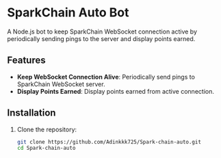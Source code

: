 # SparkChain Auto Bot

A Node.js bot to keep SparkChain WebSocket connection active by periodically sending pings to the server and display points earned.

## Features

- **Keep WebSocket Connection Alive**: Periodically send pings to SparkChain WebSocket server.
- **Display Points Earned**: Display points earned from active connection.

## Installation

1. Clone the repository:
   ```bash
   git clone https://github.com/Adinkkk725/Spark-chain-auto.git
   cd Spark-chain-auto
